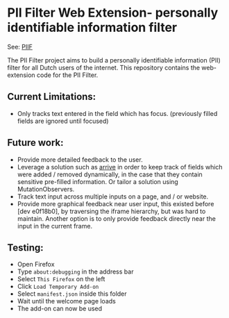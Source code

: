 # <a name="title">PII Filter Web Extension- personally identifiable information filter</a>

See: [PIIF](https://github.com/prolody/piif)

The PII Filter project aims to build a personally identifiable information (PII) filter for all Dutch users of the
internet. This repository contains the web-extension code for the PII Filter.

## Current Limitations:
- Only tracks text entered in the field which has focus. (previously filled fields are ignored until focused)

## Future work:
- Provide more detailed feedback to the user.
- Leverage a solution such as [arrive](https://github.com/uzairfarooq/arrive) in order to keep track of fields which
  were added / removed dynamically, in the case that they contain sensitive pre-filled information. Or tailor a solution
  using MutationObservers.
- Track text input across multiple inputs on a page, and / or website.
- Provide more graphical feedback near user input, this existed before [dev e0f18b0], by traversing the iframe
  hierarchy, but was hard to maintain. Another option is to only provide feedback directly near the input in the current
  frame.

## Testing:
- Open Firefox
- Type `about:debugging` in the address bar
- Select `This Firefox` on the left
- Click `Load Temporary Add-on`
- Select `manifest.json` inside this folder
- Wait until the welcome page loads
- The add-on can now be used